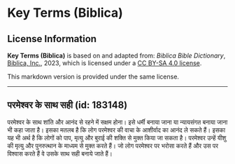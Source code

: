 # Key Terms (Biblica)

## License Information

**Key Terms (Biblica)** is based on and adapted from: _Biblica Bible Dictionary_, [Biblica, Inc.](https://www.biblica.com/), 2023, which is licensed under a [CC BY-SA 4.0 license](https://creativecommons.org/licenses/by-sa/4.0/legalcode.en).

This markdown version is provided under the same license.



--------------------------------

## परमेश्‍वर के साथ सही (id: 183148)

परमेश्‍वर के साथ शांति और आनंद से रहने में सक्षम होना। इसे धर्मी बनाया जाना या न्यायसंगत बनाया जाना भी कहा जाता है। इसका मतलब है कि लोग परमेश्वर की वाचा के आशीर्वाद का आनंद ले सकते हैं। इसका यह भी अर्थ है कि लोगों को पाप, मृत्यु और बुराई की शक्ति से मुक्त किया जा सकता है। परमेश्‍वर उन्हें यीशु की मृत्यु और पुनरुत्थान के माध्यम से मुक्त करते हैं। जो लोग परमेश्‍वर पर भरोसा करते हैं और उस पर विश्वास करते हैं वे उसके साथ सही बनाये जाते हैं।


